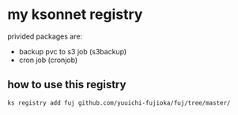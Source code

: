 # my ksonnet registry

privided packages are:

* backup pvc to s3 job (s3backup)
* cron job (cronjob)

## how to use this registry

```
ks registry add fuj github.com/yuuichi-fujioka/fuj/tree/master/
```
